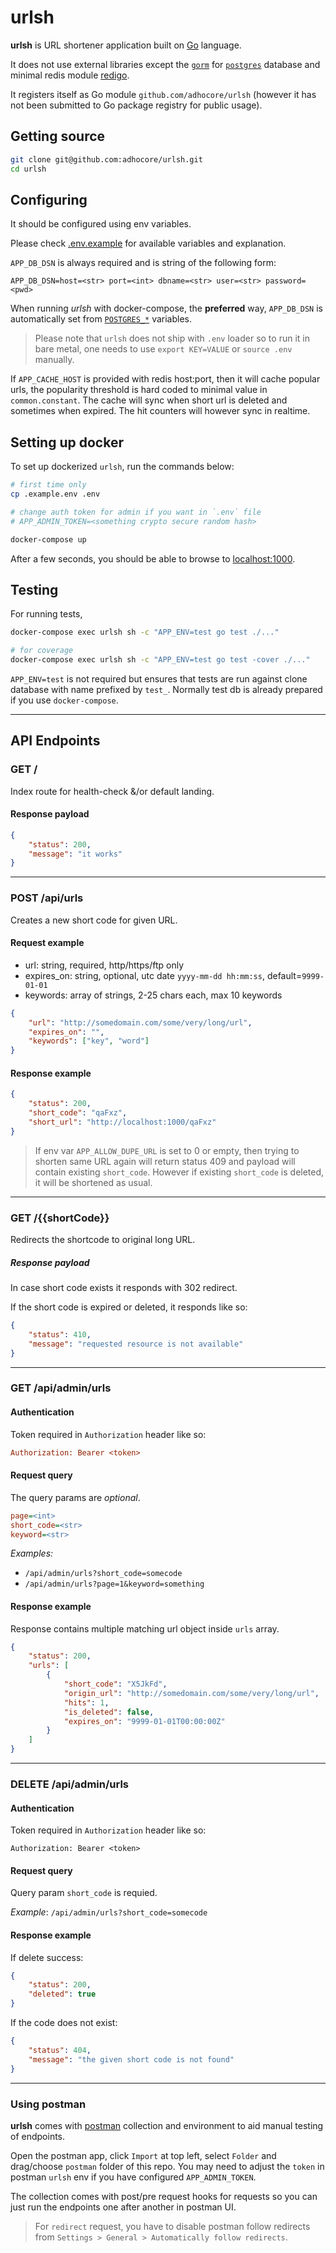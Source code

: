 # urlsh

**urlsh** is URL shortener application built on [Go](https://golang.org) language.

It does not use external libraries except the [`gorm`](http://gorm.io) for
[`postgres`](https://github.com/go-gorm/postgres) database and minimal redis
module [redigo](https://github.com/gomodule/redigo).

It registers itself as Go module `github.com/adhocore/urlsh`
(however it has not been submitted to Go package registry for public usage).

## Getting source

```sh
git clone git@github.com:adhocore/urlsh.git
cd urlsh
```

## Configuring

It should be configured using env variables.

Please check [.env.example](./.env.example) for available variables and explanation.

`APP_DB_DSN` is always required and is string of the following form:

```
APP_DB_DSN=host=<str> port=<int> dbname=<str> user=<str> password=<pwd>
```

When running *urlsh* with docker-compose, the **preferred** way, `APP_DB_DSN` is
automatically set from [`POSTGRES_*`](https://hub.docker.com/_/postgres) variables.

> Please note that `urlsh` does not ship with `.env` loader so to run it in bare metal,
one needs to use `export KEY=VALUE` or `source .env` manually.

If `APP_CACHE_HOST` is provided with redis host:port, then it will cache popular urls,
the popularity threshold is hard coded to minimal value in `common.constant`.
The cache will sync when short url is deleted and sometimes when expired.
The hit counters will however sync in realtime.

## Setting up docker

To set up dockerized `urlsh`, run the commands below:

```sh
# first time only
cp .example.env .env

# change auth token for admin if you want in `.env` file
# APP_ADMIN_TOKEN=<something crypto secure random hash>

docker-compose up
```

After a few seconds, you should be able to browse to [localhost:1000](http://localhost:1000).

## Testing

For running tests,

```sh
docker-compose exec urlsh sh -c "APP_ENV=test go test ./..."

# for coverage
docker-compose exec urlsh sh -c "APP_ENV=test go test -cover ./..."
```

`APP_ENV=test` is not required but ensures that tests are run against clone database with name prefixed by `test_`.
Normally test db is already prepared if you use `docker-compose`.

---
## API Endpoints

### GET /

Index route for health-check &/or default landing.

#### Response payload

```json
{
    "status": 200,
    "message": "it works"
}
```

---
### POST /api/urls

Creates a new short code for given URL.

#### Request example

- url: string, required, http/https/ftp only
- expires_on: string, optional, utc date `yyyy-mm-dd hh:mm:ss`, default=`9999-01-01`
- keywords: array of strings, 2-25 chars each, max 10 keywords

```json
{
    "url": "http://somedomain.com/some/very/long/url",
    "expires_on": "",
    "keywords": ["key", "word"]
}
```

#### Response example

```json
{
    "status": 200,
    "short_code": "qaFxz",
    "short_url": "http://localhost:1000/qaFxz"
}
```

> If env var `APP_ALLOW_DUPE_URL` is set to 0 or empty, then trying to shorten same URL again
will return status 409 and payload will contain existing `short_code`.
> However if existing `short_code` is deleted, it will be shortened as usual.

---
### GET /{{shortCode}}

Redirects the shortcode to original long URL.

##### Response payload

In case short code exists it responds with 302 redirect.

If the short code is expired or deleted, it responds like so:

```json
{
    "status": 410,
    "message": "requested resource is not available"
}
```

---
### GET /api/admin/urls

#### Authentication

Token required in `Authorization` header like so:
```ini
Authorization: Bearer <token>
```

#### Request query

The query params are *optional*.

```ini
page=<int>
short_code=<str>
keyword=<str>
```

*Examples:*

- `/api/admin/urls?short_code=somecode`
- `/api/admin/urls?page=1&keyword=something`

#### Response example

Response contains multiple matching url object inside `urls` array.

```json
{
    "status": 200,
    "urls": [
        {
            "short_code": "X5JkFd",
            "origin_url": "http://somedomain.com/some/very/long/url",
            "hits": 1,
            "is_deleted": false,
            "expires_on": "9999-01-01T00:00:00Z"
        }
    ]
}
```

---
### DELETE /api/admin/urls

#### Authentication

Token required in `Authorization` header like so:
```
Authorization: Bearer <token>
```

#### Request query

Query param `short_code` is requied.

*Example*: `/api/admin/urls?short_code=somecode`

#### Response example

If delete success:

```json
{
    "status": 200,
    "deleted": true
}
```

If the code does not exist:

```json
{
    "status": 404,
    "message": "the given short code is not found"
}
```

---
### Using postman

**urlsh** comes with [postman](./postman) collection and environment to aid manual testing of endpoints.

Open the postman app, click `Import`  at top left, select `Folder` and drag/choose `postman` folder of this repo.
You may need to adjust the `token` in postman `urlsh` env if you have configured `APP_ADMIN_TOKEN`.

The collection comes with post/pre request hooks for requests so you can just run the endpoints one after another in postman UI.

> For `redirect` request, you have to disable postman follow redirects from `Settings > General > Automatically follow redirects`.
